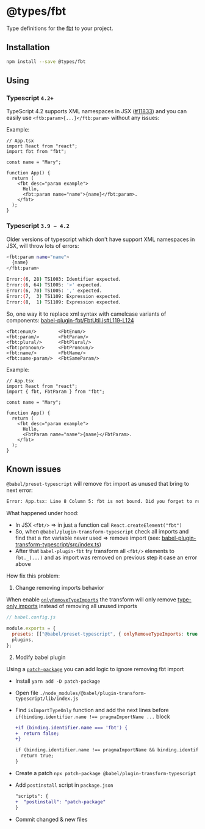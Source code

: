 # @types/fbt

Type definitions for the [fbt](https://www.npmjs.com/package/@types/fbt) to your project.

## Installation

```bash
npm install --save @types/fbt
```

## Using

### Typescript `4.2+`

TypeScript 4.2 supports XML namespaces in JSX ([#11833](https://github.com/microsoft/TypeScript/issues/11833)) and you can easily use `<ftb:param>{...}</ftb:param>` without any issues:

Example:

```tsx
// App.tsx
import React from "react";
import fbt from "fbt";

const name = "Mary";

function App() {
  return (
    <fbt desc="param example">
      Hello,
      <fbt:param name="name">{name}</fbt:param>.
    </fbt>
  );
}
```

### Typescript `3.9 − 4.2`

Older versions of typescript which don't have support XML namespaces in JSX, will throw lots of errors:

```bash
<fbt:param name="name">
  {name}
</fbt:param>

Error:(6, 28) TS1003: Identifier expected.
Error:(6, 64) TS1005: '>' expected.
Error:(6, 70) TS1005: ',' expected.
Error:(7,  3) TS1109: Expression expected.
Error:(8,  1) TS1109: Expression expected.
```

So, one way it to replace xml syntax with camelcase variants of components: [babel-plugin-fbt/FbtUtil.js#L119-L124](https://github.com/facebook/fbt/blob/ec2a5ee7c471dee9030e04897fd4c51a15b29c07/packages/babel-plugin-fbt/src/FbtUtil.js#L119-L124)

```tsx
<fbt:enum/>        <FbtEnum/>
<fbt:param/>       <FbtParam/>
<fbt:plural/>      <FbtPlural/>
<fbt:pronoun/>     <FbtPronoun/>
<fbt:name/>        <FbtName/>
<fbt:same-param/>  <FbtSameParam/>
```

Example:

```tsx
// App.tsx
import React from "react";
import { fbt, FbtParam } from "fbt";

const name = "Mary";

function App() {
  return (
    <fbt desc="param example">
      Hello,
      <FbtParam name="name">{name}</FbtParam>.
    </fbt>
  );
}
```

## Known issues

`@babel/preset-typescript` will remove `fbt` import as unused that bring to next error:

```bash
Error: App.tsx: Line 8 Column 5: fbt is not bound. Did you forget to require('fbt')?
```

What happened under hood:

- In JSX `<fbt/>` => in just a function call `React.createElement("fbt")`
- So, when `@babel/plugin-transform-typescript` check all imports and find that a `fbt` variable never used => remove import (see: [babel-plugin-transform-typescript/src/index.ts](https://github.com/babel/babel/blob/0ca601a86f9c3bf041bf6897d61324ddcc9553aa/packages/babel-plugin-transform-typescript/src/index.ts#L256-L269))
- After that `babel-plugin-fbt` try transform all `<fbt/>` elements to `fbt._(...)` and as import was removed on previous step it case an error above

How fix this problem:

1. Change removing imports behavior

When enable [`onlyRemoveTypeImports`](https://babeljs.io/docs/en/babel-preset-typescript#onlyremovetypeimports) the transform will only remove [type-only imports](https://www.typescriptlang.org/docs/handbook/release-notes/typescript-3-8.html#type-only-imports-exports) instead of removing all unused imports

```js
// babel.config.js

module.exports = {
  presets: [["@babel/preset-typescript", { onlyRemoveTypeImports: true }]],
  plugins,
};
```

2. Modify babel plugin

Using a [`patch-package`](https://www.npmjs.com/package/patch-package) you can add logic to ignore removing fbt import

- Install `yarn add -D patch-package`
- Open file `./node_modules/@babel/plugin-transform-typescript/lib/index.js`
- Find `isImportTypeOnly` function and add the next lines before `if(binding.identifier.name !== pragmaImportName ...` block

  ```diff
  +if (binding.identifier.name === 'fbt') {
  +  return false;
  +}

  if (binding.identifier.name !== pragmaImportName && binding.identifier.name !== pragmaFragImportName) {
    return true;
  }
  ```

- Create a patch `npx patch-package @babel/plugin-transform-typescript`
- Add `postinstall` script in `package.json`
  ```diff
  "scripts": {
  +  "postinstall": "patch-package"
  }
  ```
- Commit changed & new files
